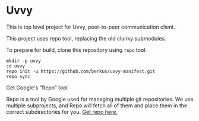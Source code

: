 Uvvy
====

This is top level project for Uvvy, peer-to-peer communication client.

This project uses repo tool, replacing the old clunky submodules.

To prepare for build, clone this repository using `repo` tool:

```
mkdir -p uvvy
cd uvvy
repo init -u https://github.com/berkus/uvvy-manifest.git
repo sync
```

Get Google's "Repo" tool

Repo is a tool by Google used for managing multiple git repositories. We use multiple subprojects, and Repo will fetch all of them and place them in the correct subdirectories for you. [Get repo here.](http://source.android.com/source/downloading.html#installing-repo)
